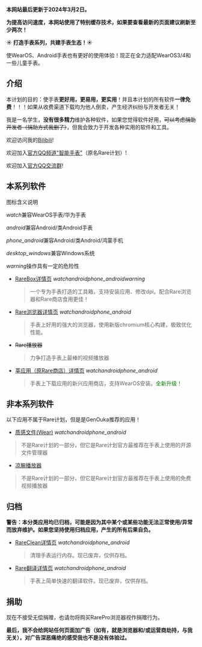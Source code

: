 **本网站最后更新于2024年3月2日。**

**为提高访问速度，本网站使用了特别缓存技术，如果要查看最新的页面建议刷新至少两次！**

**☀️ 打造手表系列，共建手表生态！☀️**

使WearOS、Android手表也有更好的使用体验！现正在全力适配WearOS3/4和一些儿童手表。

## 介绍

本计划的目的：使手表**更好用，更易用，更实用**！并且本计划的所有软件**一律免费**！！！如果从收费渠道下载均为他人倒卖，产生经济纠纷与开发者无关！

我是一名学生，**没有很多精力**维护各种软件，如果您觉得软件好用，~~可以考虑捐助开发者（捐助方式我删了）~~，但我会致力于开发各种实用的软件和工具。

欢迎访问我的[Bilibili](/lianxi)!

欢迎加入[官方QQ频道"智能手表"](/lianxi)（原名Rare计划）!

欢迎加入[官方QQ交流群](/lianxi)!


## 本系列软件
图标含义说明

<i class="mdui-icon material-icons">watch</i>兼容WearOS手表/华为手表

<i class="mdui-icon material-icons">android</i>兼容Android/类Android手表

<i class="mdui-icon material-icons">phone_android</i>兼容Android/类Android/鸿蒙手机

<i class="mdui-icon material-icons">desktop_windows</i>兼容Windows系统

<i class="mdui-icon material-icons">warning</i>操作具有一定的危险性


* [RareBox详情页](/rarebox) <i class="mdui-icon material-icons">watch</i><i class="mdui-icon material-icons">android</i><i class="mdui-icon material-icons">phone_android</i><i class="mdui-icon material-icons">warning</i>
  > 一个专为手表打造的工具箱，支持安装应用、修改dpi。配合Rare浏览器和Rare商店食用更佳！

* [Rare浏览器详情页](https://rare.genouka.rr.nu/rarebrowser) <i class="mdui-icon material-icons">watch</i><i class="mdui-icon material-icons">android</i><i class="mdui-icon material-icons">phone_android</i>
  > 手表上好用的强大的浏览器，使用新版chromium核心构建，极致优化性能。

* ~~Rare播放器~~
  > 力争打造手表上最棒的视频播放器

* [莘应用（原Rare商店）详情页](https://edsc.top/) <i class="mdui-icon material-icons">watch</i><i class="mdui-icon material-icons">android</i><i class="mdui-icon material-icons">phone_android</i>
  > 手表上下载应用的新兴应用商店，支持WearOS安装。<span style="color:green">全新升级！</span>

## 非本系列软件

以下应用不属于Rare计划，但是是GenOuka推荐的应用！

* [质感文件(Wear)](http://mobvoi-search-public.mobvoi.com/mobvoi-apk/awch/wear.android.files_31_wear_x86_64,x86,armeabi-v7a,arm64-v8a_16b29cf1636d8680ae956af1da05346a.apk) <i class="mdui-icon material-icons">watch</i><i class="mdui-icon material-icons">android</i><i class="mdui-icon material-icons">phone_android</i>
 > 不是Rare计划的一部分，但它是Rare计划官方最推荐在手表上使用的开源文件管理器

* [凉腕播放器](http://aliangmaker.top/com.media/aliang-media.apk)
 > 不是Rare计划的一部分，但它是Rare计划官方最推荐在手表上使用的免费视频播放器

## 归档

**警告：本分类应用均已归档，可能是因为其中某个或某些功能无法正常使用/异常而放弃维护。如果您坚持使用归档应用，产生的所有后果自负。**

* [RareClean详情页](https://rare.genouka.rr.nu/rareclean/) <i class="mdui-icon material-icons">watch</i><i class="mdui-icon material-icons">android</i><i class="mdui-icon material-icons">phone_android</i>
  > 清理手表运行内存。现已废弃，仅供存档。

* [Rare翻译详情页](https://rare.genouka.rr.nu/rarefanyi/) <i class="mdui-icon material-icons">watch</i><i class="mdui-icon material-icons">android</i><i class="mdui-icon material-icons">phone_android</i>
  > 手表上简单快速的翻译软件。现已废弃，仅供存档。

## 捐助
现在不接受无偿捐赠，也请勿将购买RarePro浏览器视作捐赠行为。

**最后，我不会给网站任何页面加广告（如有，就是浏览器和/或运营商劫持，与我无关），对广告深恶痛绝的感受我也不是没有体验过。**